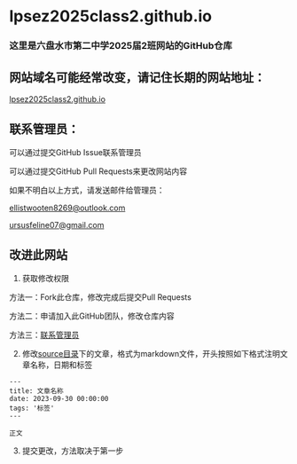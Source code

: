 # lpsez2025class2.github.io

### 这里是六盘水市第二中学2025届2班网站的GitHub仓库

## 网站域名可能经常改变，请记住长期的网站地址：

[lpsez2025class2.github.io](https://lpsez2025class2.github.io/)

## 联系管理员：

可以通过提交GitHub Issue联系管理员

可以通过提交GitHub Pull Requests来更改网站内容

如果不明白以上方式，请发送邮件给管理员：

ellistwooten8269@outlook.com

ursusfeline07@gmail.com

## 改进此网站

1. 获取修改权限

方法一：Fork此仓库，修改完成后提交Pull Requests

方法二：申请加入此GitHub团队，修改仓库内容

方法三：[联系管理员](https://github.com/lpsez2025class2/lpsez2025class2.github.io/blob/main/README.md#%E8%81%94%E7%B3%BB%E7%AE%A1%E7%90%86%E5%91%98)

2. 修改[source目录](https://github.com/lpsez2025class2/lpsez2025class2.github.io/tree/main/source/)下的文章，格式为markdown文件，开头按照如下格式注明文章名称，日期和标签
```
---
title: 文章名称
date: 2023-09-30 00:00:00
tags: '标签'
---

正文
```

3. 提交更改，方法取决于第一步
